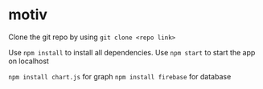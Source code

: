 # motiv

Clone the git repo by using `git clone <repo link>`

Use `npm install` to install all dependencies.
Use `npm start` to start the app on localhost

`npm install chart.js` for graph
`npm install firebase` for database
